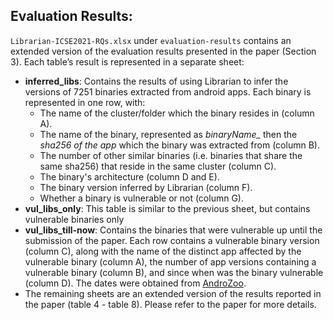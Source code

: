 ## Evaluation Results: ##

`Librarian-ICSE2021-RQs.xlsx` under `evaluation-results`
 contains an extended version of the evaluation results presented in the paper (Section 3). Each table’s result is represented in a separate sheet:
* **inferred_libs**: Contains the results of using Librarian to infer the versions of 7251 binaries extracted from android apps. Each binary is represented in one row, with:
  * The name of the cluster/folder which the binary resides in (column A).
  * The name of the binary, represented as *binaryName_* then the *sha256 of the app* which the binary was extracted from (column B).
  * The number of other similar binaries (i.e. binaries that share the same sha256) that reside in the same cluster (column C).
  * The binary's architecture (column D and E).
  * The binary version inferred by Librarian (column F).
  * Whether a binary is vulnerable or not (column G).
* **vul_libs_only**: This table is similar to the previous sheet, but contains vulnerable binaries only 
* **vul_libs_till-now**: Contains the binaries that were vulnerable up until the submission of the paper. Each row contains a vulnerable binary version (column C), along with the name of the distinct app affected by the vulnerable binary (column A), the number of app versions containing a vulnerable binary (column B), and since when was the binary vulnerable (column D). The dates were obtained from [AndroZoo](https://androzoo.uni.lu/lists).
* The remaining sheets are an extended version of the results reported in the paper (table 4 - table 8). Please refer to the paper for more details.   

